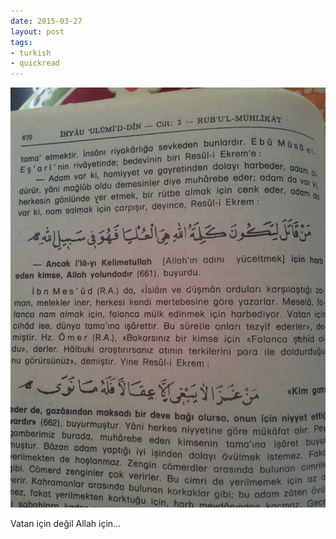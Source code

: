 ```yaml
---
date: 2015-03-27
layout: post
tags:
- turkish
- quickread
---
```


![](/images/tumblr_nlv5t0c0u51u3gx2to1_1280.jpg)

Vatan için değil Allah için…
